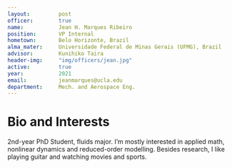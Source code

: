 ```yaml
---
layout:     	post
officer: 		true
name:      		Jean H. Marques Ribeiro
position: 		VP Internal
hometown:		Belo Horizonte, Brazil
alma_mater: 	Universidade Federal de Minas Gerais (UFMG), Brazil
advisor: 		Kunihiko Taira
header-img: 	"img/officers/jean.jpg"
active: 		true
year:  			2021
email: 			jeanmarques@ucla.edu
department: 	Mech. and Aerospace Eng.
---
```


# Bio and Interests
2nd-year PhD Student, fluids major. I’m mostly interested in applied math, nonlinear dynamics and reduced-order modelling.  Besides research, I like playing guitar and watching movies and sports.
